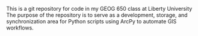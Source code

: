 This is a git repository for code in my GEOG 650 class at Liberty University
The purpose of the repository is to serve as a development, storage, and synchronization area for Python scripts using ArcPy to automate GIS workflows.
